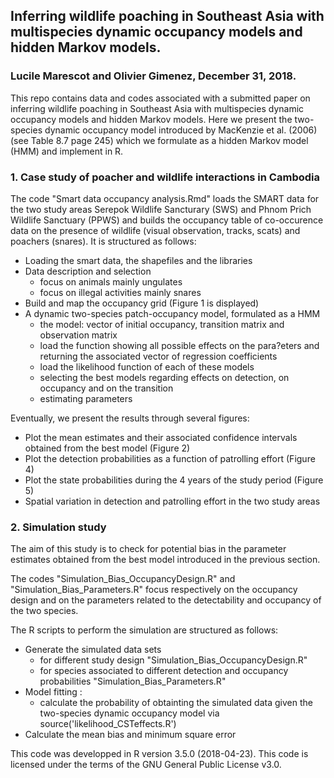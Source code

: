 ## Inferring wildlife poaching in Southeast Asia with multispecies dynamic occupancy models and hidden Markov models. 
### Lucile Marescot and Olivier Gimenez, December 31, 2018.

This repo contains data and codes associated with a submitted paper on inferring wildlife poaching in Southeast Asia with multispecies dynamic occupancy models and hidden Markov models. Here we present the two-species dynamic occupancy model introduced by MacKenzie et al. (2006) (see Table 8.7 page 245) which we formulate as a hidden Markov model (HMM) and implement in R.

### 1. Case study of poacher and wildlife interactions in Cambodia

The code "Smart data occupancy analysis.Rmd" loads the SMART data for the two study areas Serepok Wildlife Sancturary (SWS) and Phnom Prich Wildlife Sanctuary (PPWS) and builds the occupancy table of co-occurence data on the presence of wildlife (visual observation, tracks, scats) and poachers (snares). It is structured as follows:

* Loading the smart data, the shapefiles and the libraries 
* Data description and selection
   * focus on animals mainly ungulates
   * focus on illegal activities mainly snares
* Build and map the occupancy grid (Figure 1 is displayed)
* A dynamic two-species patch-occupancy model, formulated as a HMM 
   * the model: vector of initial occupancy, transition matrix and observation matrix
   * load the function showing all possible effects on the para?eters and returning the associated vector of regression coefficients
   * load the likelihood function of each of these models 
   * selecting the best models regarding effects on detection, on occupancy and on the transition
   * estimating parameters
  

Eventually, we present the results through several figures: 

  * Plot the mean estimates and their associated confidence intervals obtained from the best model (Figure 2) 
  * Plot the detection probabilities as a function of patrolling effort (Figure 4)
  * Plot the state probabilities during the 4 years of the study period (Figure 5)
  * Spatial variation in detection and patrolling effort in the two study areas


### 2. Simulation study 

The aim of this study is to check for potential bias in the parameter estimates obtained from the best model introduced in the previous section. 

The codes "Simulation_Bias_OccupancyDesign.R" and "Simulation_Bias_Parameters.R" focus respectively on the occupancy design and on the parameters related to the detectability and occupancy of the two species. 

The R scripts to perform the simulation are structured as follows:

* Generate the simulated data sets 
   * for different study design "Simulation_Bias_OccupancyDesign.R" 
   * for species associated to different detection and occupancy probabilities "Simulation_Bias_Parameters.R"
* Model fitting :
   * calculate the probability of obtainting the simulated data given the two-species dynamic occupancy model via source('likelihood_CSTeffects.R')
* Calculate the mean bias and minimum square error 

This code was developped in R version 3.5.0 (2018-04-23). This code is licensed under the terms of the GNU General Public License v3.0.
